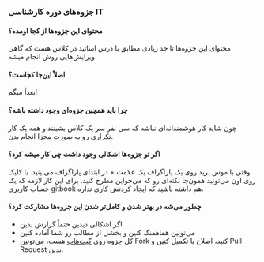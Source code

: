 ### جزوه‌های دوره کارشناسی IT

#### محتوای این جزوه‌ها از کجا اومده؟
محتوای این جزوه‌ها تا حد زیادی مطابق با درس اساتید در کلاس هست که گاهی ویرایش‌هایی روش انجام میشه.

#### اصلاً این‌جا کجاست؟
بعداً میگم!

#### چرا باید همچین جزوه‌ای وجود داشته باشه؟
چون شاید کار هوشمندانه‌ای نباشه که سی نفر سر یک کلاس بشینند و همه یک کار تکراری رو به صورت مجزا انجام بدن. 

#### اگر تو جزوه‌ها اشکالی وجود داشت چی کار میشه کرد؟
وقتی با موس برید روی یک پاراگراف یک علامت + در ابتدای پاراگراف می‌بینید. با کلیک روی اون می‌تونید همون‌جا نکته‌ای رو که می‌خواین مطرح کنید. برای این کار لازمه که یک حساب کاربری gitbook هم داشته باشید که ایجاد کردنش کاری نداره.

#### چطور می‌شه در بهتر شدن و کامل‌تر شدن این جزوه‌ها مشارکت کرد؟
* اگر اشکالی دیدین حتماً گزارش بدین
* می‌تونین هماهمنگ کنین و بخشی از مطالب رو شما آماده کنین
* کل جزوه روی [گیت‌هاب](https://github.com/sotothe/Bachelor_Pamphlets) هست، می‌تونین Fork کنید، اصلاح یا تکمیل کنین و Pull Request بدین.